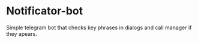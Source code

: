 # Notificator-bot
Simple telegram bot that checks key phrases in dialogs and call manager if they apears. 
